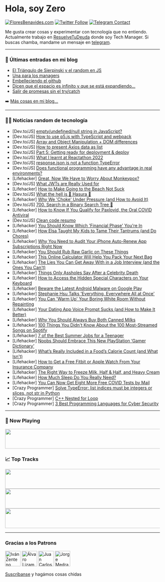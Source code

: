 # Hola, soy Zero

[![FloresBenavides.com](https://img.shields.io/website?down_message=oops&label=MiBlog&style=for-the-badge&up_message=online&url=https%3A%2F%2Ffloresbenavides.com)](https://floresbenavides.com) [![Twitter Follow](https://img.shields.io/twitter/follow/ZeroDragon?color=%231DA1F2&label=Follow&logo=twitter&logoColor=ffffff&style=for-the-badge)](https://twitter.com/zerodragon) [![Telegram Contact](https://img.shields.io/badge/escr%C3%ADbeme-ZeroDragon-%2326A5E4?style=for-the-badge&logo=telegram)](https://t.me/zerodragon)

Me gusta crear cosas y experimentar con tecnología que no entiendo.
Actualmente trabajo en [ResuelveTuDeuda](http://github.com/resuelve) donde soy Tech Manager.
Si buscas chamba, mandame un mensaje en [telegram](https://t.me/zerodragon).

---

### 📕 Últimas entradas en mi blog
<!-- BLOG-POST-LIST:START -->
- [El Triángulo de Sierpinski y el random en JS](https://floresbenavides.com/el-triangulo-de-sierpinski-y-el-random-en-js/)
- [Una para los managers](https://floresbenavides.com/una-para-los-managers/)
- [Embelleciendo el github](https://floresbenavides.com/embelleciendo-el-github/)
- [Dicen que el espacio es infinito y que se está expandiendo…](https://floresbenavides.com/dicen-que-el-espacio-es-infinito-y-que-se-esta-expandiendo/)
- [Salir de promesas sin el try/catch](https://floresbenavides.com/salir-de-promesas-sin-el-try-catch/)
<!-- BLOG-POST-LIST:END -->

➡️ [Más cosas en mi blog...](https://floresbenavides.com)

---

### 👨‍💻 Noticias random de tecnología
<!-- TECH-POSTS:START -->
- [Dev.to/JS] [empty/undefined/null string in JavaScript?](https://dev.to/gbarreradev/emptyundefinednull-string-in-javascript-443)
- [Dev.to/JS] [How to use p5.js with TypeScript and webpack](https://dev.to/tendonnman/how-to-use-p5js-with-typescript-and-webpack-57ae)
- [Dev.to/JS] [Array and Object Manipulation + DOM differences](https://dev.to/sberdup/array-and-object-manipulation-dom-differences-2ijf)
- [Dev.to/JS] [How to present Axios data as list](https://dev.to/agentggg/how-to-present-axios-data-as-list-3l3c)
- [Dev.to/JS] [Part 5: Getting ready for deployment &amp; deploy](https://dev.to/evertvdw/part-5-getting-ready-for-deployment-deploy-346o)
- [Dev.to/JS] [What I learnt at Reactathon 2022](https://dev.to/shrutikapoor08/what-i-learnt-at-reactathon-2022-3e3a)
- [Dev.to/JS] [response.json is not a function TypeError](https://dev.to/aishanipach/responsejson-is-not-a-function-typeerror-3g3p)
- [Dev.to/JS] [Does functional programming have any advantage in real environments?](https://dev.to/alesbe/does-functional-programming-have-any-advantage-in-real-environments-3dek)
- [Lifehacker] [Great, Now We Have to Worry About Monkeypox?](https://lifehacker.com/great-now-we-have-to-worry-about-monkeypox-1848945600)
- [Dev.to/JS] [What JWTs are Really Used for](https://dev.to/j4rola/what-jwts-are-really-used-for-i4k)
- [Lifehacker] [How to Make Going to the Beach Not Suck](https://lifehacker.com/how-to-make-going-to-the-beach-not-suck-1848944545)
- [Dev.to/JS] [What the hell is 👿 Hasura 👿](https://dev.to/i_am_onkar/what-the-hell-is-hasura-466)
- [Lifehacker] [Why We &#39;Choke&#39; Under Pressure &lpar;and How to Avoid It&rpar;](https://lifehacker.com/why-we-choke-under-pressure-and-how-to-avoid-it-1848943365)
- [Dev.to/JS] [700. Search in a Binary Search Tree 🚀](https://dev.to/samuelhinchliffe/700-search-in-a-binary-search-tree-1mpn)
- [Lifehacker] [How to Know If You Qualify for Paxlovid, the Oral COVID Antiviral](https://lifehacker.com/how-to-know-if-you-qualify-for-paxlovid-the-oral-covid-1848944146)
- [Dev.to/JS] [Clean code resumo](https://dev.to/ysrael12/clean-code-resumo-3eej)
- [Lifehacker] [You Should Know Which &#39;Financial Phase&#39; You&#39;re In](https://lifehacker.com/you-should-know-which-financial-phase-youre-in-1848943305)
- [Lifehacker] [How Elsa Taught My Kids to Tame Their Tantrums &lpar;and Do Chores&rpar;](https://lifehacker.com/how-elsa-taught-my-kids-to-tame-their-tantrums-and-do-1848942467)
- [Lifehacker] [Why You Need to Audit Your iPhone Auto-Renew App Subscriptions Right Now](https://lifehacker.com/why-you-need-to-audit-your-iphone-auto-renew-app-subscr-1848942555)
- [Lifehacker] [You Should Rub Raw Garlic on These Things](https://lifehacker.com/you-should-rub-raw-garlic-on-these-things-1848943412)
- [Lifehacker] [This Online Calculator Will Help You Pack Your Next Bag](https://lifehacker.com/this-online-calculator-will-help-you-pack-your-next-bag-1848939238)
- [Lifehacker] [The Lies You Can Get Away With in a Job Interview &lpar;and the Ones You Can&#39;t&rpar;](https://lifehacker.com/the-lies-you-can-get-away-with-in-a-job-interview-and-1848942843)
- [Lifehacker] [Things Only Assholes Say After a Celebrity Death](https://lifehacker.com/things-only-assholes-say-after-a-celebrity-death-1848938918)
- [Lifehacker] [How to Access the Hidden Special Characters on Your Keyboard](https://lifehacker.com/how-to-access-the-hidden-special-characters-on-your-key-1848929877)
- [Lifehacker] [Beware the Latest Android Malware on Google Play](https://lifehacker.com/beware-the-latest-android-malware-on-google-play-1848939703)
- [Lifehacker] [Stephanie Hsu Talks &#39;Everything, Everywhere All at Once&#39;](https://lifehacker.com/stephanie-hsu-talks-everything-everywhere-all-at-once-1848942058)
- [Lifehacker] [You Can &#39;Warm Up&#39; Your Boring White Room Without Repainting](https://lifehacker.com/you-can-warm-up-your-boring-white-room-without-repainti-1848937908)
- [Lifehacker] [Your Dating App Voice Prompt Sucks &lpar;and How to Make It Better&rpar;](https://lifehacker.com/your-dating-app-voice-prompt-sucks-and-how-to-make-it-1848939137)
- [Lifehacker] [Why You Should Always Buy Both Canned Milks](https://lifehacker.com/why-you-should-always-buy-both-canned-milks-1848938774)
- [Lifehacker] [100 Things You Didn&#39;t Know About the 100 Most-Streamed Songs on Spotify](https://lifehacker.com/100-things-you-didnt-know-about-the-100-most-streamed-s-1848908623)
- [Lifehacker] [7 of the Best Summer Jobs for a Teenager](https://lifehacker.com/7-of-the-best-summer-jobs-for-a-teenager-1848939253)
- [Lifehacker] [Noobs Should Embrace This New PlayStation ‘Gamer Dictionary’](https://lifehacker.com/noobs-should-embrace-this-new-playstation-gamer-dictio-1848938731)
- [Lifehacker] [What’s Really Included in a Food’s Calorie Count &lpar;and What Isn&#39;t&rpar;](https://lifehacker.com/what-s-really-included-in-a-food-s-calorie-count-and-w-1848938626)
- [Lifehacker] [How to Get a Free Fitbit or Apple Watch From Your Insurance Company](https://lifehacker.com/how-to-get-a-free-fitbit-or-apple-watch-from-your-insur-1848937750)
- [Lifehacker] [The Right Way to Freeze Milk, Half &amp; Half, and Heavy Cream](https://lifehacker.com/the-right-way-to-freeze-milk-half-half-and-heavy-cr-1848938121)
- [Lifehacker] [How Much Sleep Do You Really Need?](https://lifehacker.com/how-much-sleep-do-you-really-need-1848933245)
- [Lifehacker] [You Can Now Get Eight More Free COVID Tests by Mail](https://lifehacker.com/you-can-now-get-eight-more-free-covid-tests-by-mail-1848937728)
- [Crazy Programmer] [Solve TypeError: list indices must be integers or slices, not str in Python](https://www.thecrazyprogrammer.com/2022/05/list-indices-must-be-integers-or-slices-not-str.html)
- [Crazy Programmer] [C++ Nested for Loop](https://www.thecrazyprogrammer.com/2022/05/c-nested-for-loop.html)
- [Crazy Programmer] [3 Best Programming Languages for Cyber Security](https://www.thecrazyprogrammer.com/2022/04/programming-languages-for-cyber-security.html)<!-- TECH-POSTS:END -->

---

### 🎵 Now Playing
<a href="https://spotify-now-playing-dun.vercel.app/now-playing?open"><img src="https://spotify-now-playing-dun.vercel.app/now-playing" width="540" height="64"></a>

### 📈 Top Tracks
<a href="https://spotify-now-playing-dun.vercel.app/top-tracks?i=1&open"><img src="https://spotify-now-playing-dun.vercel.app/top-tracks?i=1" width="540" height="64"></a>
<a href="https://spotify-now-playing-dun.vercel.app/top-tracks?i=2&open"><img src="https://spotify-now-playing-dun.vercel.app/top-tracks?i=2" width="540" height="64"></a>
<a href="https://spotify-now-playing-dun.vercel.app/top-tracks?i=3&open"><img src="https://spotify-now-playing-dun.vercel.app/top-tracks?i=3" width="540" height="64"></a>

---

### Gracias a los Patrons
[<img src="https://avatars.githubusercontent.com/u/243380?v=4" alt="Iván Zenteno" width="50px">](https://github.com/k001) [<img src="https://avatars.githubusercontent.com/u/19955639?v=4" alt="Álvaro Lizama" width="50px">](https://github.com/alvarolizama) [<img src="https://avatars.githubusercontent.com/u/2718753?v=4" alt="Juan Carlos Ruiz" width="50px">](https://github.com/JuanCrg90) [<img src="https://avatars.githubusercontent.com/u/37025?v=4" alt="Jorge Medrano" width="50px">](https://github.com/h1pp1e) 

[Suscríbanse](https://www.patreon.com/zerodragon) y hagámos cosas chidas
